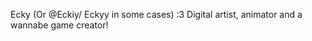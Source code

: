 <!---
- 👋 Hi, I’m @Eckiy
- 👀 I’m interested in ...
- 🌱 I’m currently learning ...
- 💞️ I’m looking to collaborate on ...
- 📫 How to reach me ...
- 😄 Pronouns: ...
- ⚡ Fun fact: ...
--->

Ecky (Or @Eckiy/ Eckyy in some cases) :3 
Digital artist, animator and a wannabe game creator!

<!---
Eckiy/Eckiy is a ✨ special ✨ repository because its `README.md` (this file) appears on your GitHub profile.
You can click the Preview link to take a look at your changes.
--->
